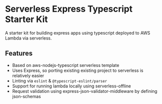 # Serverless Express Typescript Starter Kit

A starter kit for building express apps using typescript deployed to AWS Lambda via serverless.

## Features

- Based on aws-nodejs-typescript serverless template
- Uses Express, so porting existing existing project to serverless is relatively easier
- Linting via `eslint` & `@typescript-eslint/parser`
- Support for running lambda locally using serverless-offline
- Request validation using express-json-validator-middleware by defining json-schemas
